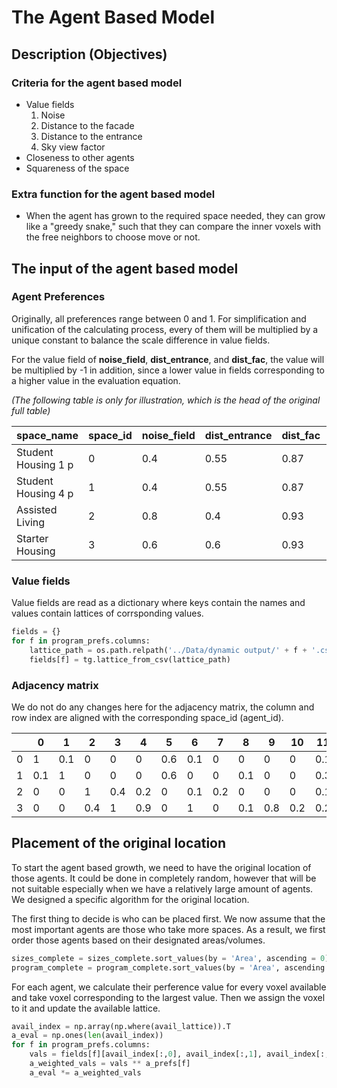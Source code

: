 # **The Agent Based Model**

## **Description (Objectives)**
### Criteria for the agent based model

* Value fields
    1. Noise
    2. Distance to the facade
    3. Distance to the entrance
    4. Sky view factor
* Closeness to other agents  
* Squareness of the space

### Extra function for the agent based model

* When the agent has grown to the required space needed, they can grow like a "greedy snake," such that they can compare the inner voxels with the free neighbors to choose move or not.

## **The input of the agent based model**

### Agent Preferences

Originally, all preferences range between 0 and 1. For simplification and unification of the calculating process, every of them will be multiplied by a unique constant to balance the scale difference in value fields.  

For the value field of **noise_field**, **dist_entrance**, and **dist_fac**, the value will be multiplied by -1 in addition, since a lower value in fields corresponding to a higher value in the evaluation equation.

*(The following table is only for illustration, which is the head of the original full table)*

| space_name          | space_id | noise_field | dist_entrance | dist_fac | sunlight | skyview |
|---------------------|----------|-------------|---------------|----------|----------|---------|
| Student Housing 1 p | 0        | 0.4         | 0.55          | 0.87     | 0.8      | 0.6     |
| Student Housing 4 p | 1        | 0.4         | 0.55          | 0.87     | 0.8      | 0.6     |
| Assisted Living     | 2        | 0.8         | 0.4           | 0.93     | 0.8      | 0.8     |
| Starter Housing     | 3        | 0.6         | 0.6           | 0.93     | 0.8      | 0.6     |

### Value fields

Value fields are read as a dictionary where keys contain the names and values contain lattices of corrsponding values.

```python
fields = {}
for f in program_prefs.columns:
    lattice_path = os.path.relpath('../Data/dynamic output/' + f + '.csv')
    fields[f] = tg.lattice_from_csv(lattice_path)
```

### Adjacency matrix

We do not do any changes here for the adjacency matrix, the column and row index are aligned with the corresponding space_id (agent_id).

|    | 0   | 1   | 2   | 3   | 4   | 5   | 6   | 7   | 8   | 9   | 10  | 11  | 12  | 13  | 14  | 15  | 16  | 17  | 18  | 19  | 20  | 21  |
|----|-----|-----|-----|-----|-----|-----|-----|-----|-----|-----|-----|-----|-----|-----|-----|-----|-----|-----|-----|-----|-----|-----|
| 0  | 1   | 0.1 | 0   | 0   | 0   | 0.6 | 0.1 | 0   | 0   | 0   | 0   | 0.1 | 0   | 0   | 0.3 | 0.2 | 0   | 0   | 0   | 0.9 | 0.9 | 0.1 |
| 1  | 0.1 | 1   | 0   | 0   | 0   | 0.6 | 0   | 0   | 0.1 | 0   | 0   | 0.3 | 0.2 | 0.8 | 0.2 | 0   | 0.3 | 0.2 | 0   | 0.8 | 0   | 0.6 |
| 2  | 0   | 0   | 1   | 0.4 | 0.2 | 0   | 0.1 | 0.2 | 0   | 0   | 0   | 0.1 | 0   | 0   | 0.1 | 0.1 | 0.1 | 0.2 | 0.6 | 0.3 | 0.1 | 0   |
| 3  | 0   | 0   | 0.4 | 1   | 0.9 | 0   | 1   | 0   | 0.1 | 0.8 | 0.2 | 0.2 | 0.2 | 0.6 | 0.2 | 0.2 | 0   | 0.2 | 0.3 | 0.9 | 0.6 | 0   |


## **Placement of the original location**

To start the agent based growth, we need to have the original location of those agents. It could be done in completely random, however that will be not suitable especially when we have a relatively large amount of agents. We designed a specific algorithm for the original location.

The first thing to decide is who can be placed first. We now assume that the most important agents are those who take more spaces. As a result, we first order those agents based on their designated areas/volumes.

```python
sizes_complete = sizes_complete.sort_values(by = 'Area', ascending = 0)
program_complete = program_complete.sort_values(by = 'Area', ascending = 0)
```

For each agent, we calculate their perference value for every voxel available and take voxel corresponding to the largest value. Then we assign the voxel to it and update the available lattice.

```python
avail_index = np.array(np.where(avail_lattice)).T
a_eval = np.ones(len(avail_index))
for f in program_prefs.columns:
    vals = fields[f][avail_index[:,0], avail_index[:,1], avail_index[:,2]]
    a_weighted_vals = vals ** a_prefs[f]
    a_eval *= a_weighted_vals
```

